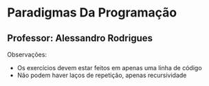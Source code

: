 # Paradigmas Da Programação
## Professor: Alessandro Rodrigues

Observações:
- Os exercícios devem estar feitos em apenas uma linha de código
- Não podem haver laços de repetição, apenas recursividade
